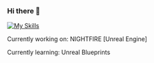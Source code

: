 ### Hi there 👋
[![My Skills](https://skillicons.dev/icons?i=py,cs,discord,dotnet,unreal)](https://skillicons.dev)

Currently working on: NIGHTFIRE [Unreal Engine]

Currently learning: Unreal Blueprints


<!--
**brokedev/brokedev** is a ✨ _special_ ✨ repository because its `README.md` (this file) appears on your GitHub profile.

Here are some ideas to get you started:

- 🔭 I’m currently working on ...
- 🌱 I’m currently learning ...
- 👯 I’m looking to collaborate on ...
- 🤔 I’m looking for help with ...
- 💬 Ask me about ...
- 📫 How to reach me: ...
- 😄 Pronouns: ...
- ⚡ Fun fact: ...
-->
